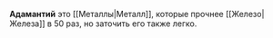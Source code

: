 **Адамантий** это [[Металлы|Металл]], которые прочнее [[Железо|Железа]] в 50 раз, но заточить его также легко.